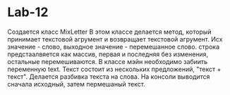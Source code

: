 # Lab-12
Создается класс MixLetter
В этом классе делается метод, который принимает текстовой агрумент и возвращает текстовой агрумент. Исх значение - слово,
выходное значение - перемешанное слово.
строка предстаалвяется как массив, первая и последняя без изменения, остальные перемешиваются.
В классе мэйн необходимо забиить переменную text. Текст состоит из нескольких предложений, "текст + текст".
Делается разбивка текста на слова.
На консоли выводится сначала исходный, затем пермешаный текст.
